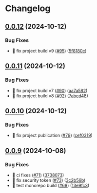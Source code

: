 # Changelog

## [0.0.12](https://github.com/bagermen/rnd-images/compare/0.0.11...v0.0.12) (2024-10-12)


### Bug Fixes

* 🐛 fix project build v9 ([#95](https://github.com/bagermen/rnd-images/issues/95)) ([5f8180c](https://github.com/bagermen/rnd-images/commit/5f8180cd2d2012fb21c4016603827af40285224e))

## [0.0.11](https://github.com/bagermen/rnd-images/compare/0.0.10...0.0.11) (2024-10-12)


### Bug Fixes

* 🐛 fix project build v7 ([#90](https://github.com/bagermen/rnd-images/issues/90)) ([aa7a582](https://github.com/bagermen/rnd-images/commit/aa7a582d5e4928008f4fffec2629cd41ef2572ce))
* 🐛 fix project build v8 ([#92](https://github.com/bagermen/rnd-images/issues/92)) ([7abed48](https://github.com/bagermen/rnd-images/commit/7abed48cb53dbe3e4f07c957b5e00e1178b9e46c))

## [0.0.10](https://github.com/bagermen/rnd-images/compare/0.0.9...0.0.10) (2024-10-12)


### Bug Fixes

* 🐛 fix project publication ([#79](https://github.com/bagermen/rnd-images/issues/79)) ([cef0319](https://github.com/bagermen/rnd-images/commit/cef0319a0ae93d8d1e13d1cb273d1ac0bbbb58ce))

## [0.0.9](https://github.com/bagermen/rnd-images/compare/v0.0.8...0.0.9) (2024-10-08)


### Bug Fixes

* 🐛 ci fixes ([#71](https://github.com/bagermen/rnd-images/issues/71)) ([3738073](https://github.com/bagermen/rnd-images/commit/3738073e53de93d64bbfb5f03a09d99966623df1))
* 🐛 fix security token ([#73](https://github.com/bagermen/rnd-images/issues/73)) ([3c2b56b](https://github.com/bagermen/rnd-images/commit/3c2b56b1af59514c14f4dbc7b36d7db1e7d897f2))
* 🐛 test monorepo build ([#68](https://github.com/bagermen/rnd-images/issues/68)) ([13e9fc3](https://github.com/bagermen/rnd-images/commit/13e9fc31af5a2c5cf83fa499278355cfd1371186))
